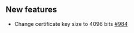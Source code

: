 ## New features

- Change certificate key size to 4096 bits [#984](https://github.com/kyma-project/istio/pull/984)
